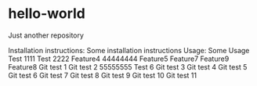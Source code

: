 # hello-world
Just another repository

Installation instructions:
Some installation instructions
Usage:
Some Usage
Test 1111
Test 2222
Feature4
44444444
Feature5
Feature7
Feature9
Feature8
Git test 1
Git test 2
55555555
Test 6
Git test 3
Git test 4
Git test 5
Git test 6
Git test 7
Git test 8
Git test 9
Git test 10
Git test 11
